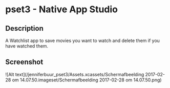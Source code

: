 # pset3 - Native App Studio
## Description

A Watchlist app to save movies you want to watch and delete them if you have watched them.

## Screenshot

![Alt text](/jenniferbuur_pset3/Assets.xcassets/Schermafbeelding 2017-02-28 om 14.07.50.imageset/Schermafbeelding 2017-02-28 om 14.07.50.png)
